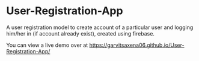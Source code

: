 # User-Registration-App
A user registration model to create account of a particular user and logging him/her in (if account already exist), created using firebase.

You can view a live demo over at https://garvitsaxena06.github.io/User-Registration-App/
